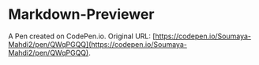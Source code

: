 # Markdown-Previewer

A Pen created on CodePen.io. Original URL: [https://codepen.io/Soumaya-Mahdi2/pen/QWqPGQQ](https://codepen.io/Soumaya-Mahdi2/pen/QWqPGQQ).


